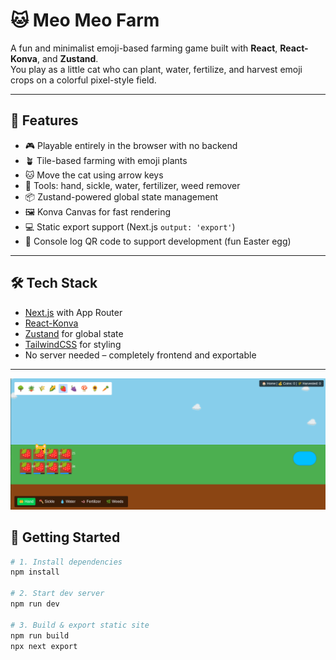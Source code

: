 # 🐱 Meo Meo Farm

A fun and minimalist emoji-based farming game built with **React**, **React-Konva**, and **Zustand**.  
You play as a little cat who can plant, water, fertilize, and harvest emoji crops on a colorful pixel-style field.

---

## 🌟 Features

- 🎮 Playable entirely in the browser with no backend
- 🪴 Tile-based farming with emoji plants
- 🐱 Move the cat using arrow keys
- 🧰 Tools: hand, sickle, water, fertilizer, weed remover
- 📦 Zustand-powered global state management
- 🖼 Konva Canvas for fast rendering
- 💻 Static export support (Next.js `output: 'export'`)
- 📱 Console log QR code to support development (fun Easter egg)

---

## 🛠 Tech Stack

- [Next.js](https://nextjs.org/) with App Router
- [React-Konva](https://konvajs.org/docs/react/)
- [Zustand](https://github.com/pmndrs/zustand) for global state
- [TailwindCSS](https://tailwindcss.com/) for styling
- No server needed – completely frontend and exportable

---
![Meo Meo Farm Preview](./image.png)
## 🚀 Getting Started

```bash
# 1. Install dependencies
npm install

# 2. Start dev server
npm run dev

# 3. Build & export static site
npm run build
npx next export
